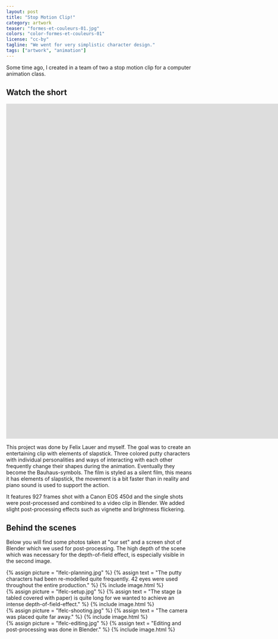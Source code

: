 ```yaml
---
layout: post
title: "Stop Motion Clip!"
category: artwork
teaser: "formes-et-couleurs-01.jpg"
colors: "color-formes-et-couleurs-01"
license: "cc-by"
tagline: "We went for very simplistic character design."
tags: ["artwork", "animation"]
---
```


Some time ago, I created in a team of two a stop motion clip for a computer animation class.

<!--more-->

## Watch the short

<div class="responsive-video-32 z-depth-2">
<iframe src="https://player.vimeo.com/video/69958297?title=0&amp;byline=0&amp;portrait=0&amp;color={% include link-color.html %}" width="1600" height="900" frameborder="0" webkitAllowFullScreen allowFullScreen></iframe>
</div>

This project was done by Felix Lauer and myself. The goal was to create an entertaining clip with elements of slapstick. Three colored putty characters with individual personalities and ways of interacting with each other frequently change their shapes during the animation. Eventually they become the Bauhaus-symbols.
The film is styled as a silent film, this means it has elements of slapstick, the movement is a bit faster than in reality and piano sound is used to support the action.

It features 927 frames shot with a Canon EOS 450d and the single shots were post-processed and combined to a video clip in Blender. We added slight post-processing effects such as vignette and brightness flickering.


## Behind the scenes

Below you will find some photos taken at "our set" and a screen shot of Blender which we used for post-processing. The high depth of the scene which was necessary for the depth-of-field effect, is especially visible in the second image.

<div class="row">
    <div class="col s3">
        {% assign picture = "lfelc-planning.jpg" %}
        {% assign text = "The putty characters had been re-modelled quite frequently. 42 eyes were used throughout the entire production." %}
        {% include image.html %}
    </div>
    <div class="col s3">
        {% assign picture = "lfelc-setup.jpg" %}
        {% assign text = "The stage (a tabled covered with paper) is quite long for we wanted to achieve an intense depth-of-field-effect." %}
        {% include image.html %}
    </div>
    <div class="col s3">
        {% assign picture = "lfelc-shooting.jpg" %}
        {% assign text = "The camera was placed quite far away." %}
        {% include image.html %}
    </div>
    <div class="col s3">
        {% assign picture = "lfelc-editing.jpg" %}
        {% assign text = "Editing and post-processing was done in Blender." %}
        {% include image.html %}
    </div>
</div>



